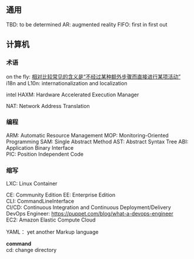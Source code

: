 ## 通用
TBD: to be determined
AR: augmented reality
FIFO: first in first out

## 计算机

### 术语
on the fly: [相对比较常见的含义是“不经过某种额外步骤而直接进行某项活动”](https://www.zhihu.com/question/21136587)  
i18n and L10n: internationalization and localization

intel HAXM: Hardware Accelerated Execution Manager

NAT: Network Address Translation

### 编程
ARM: Automatic Resource Management
MOP: Monitoring-Oriented Programming
SAM: Single Abstract Method
AST: Abstract Syntax Tree
ABI: Application Binary Interface  
PIC: Position Independent Code  
### 缩写
LXC: Linux Container

CE: Community Edition
EE: Enterprise Edition  
CLI: CommandLineInterface  
CI/CD: Continuous Integration and Continuous Deployment/Delivery  
DevOps Engineer: https://puppet.com/blog/what-a-devops-engineer  
EC2: Amazon Elastic Compute Cloud  

YAML： yet another Markup language

**command**  
cd: change directory
